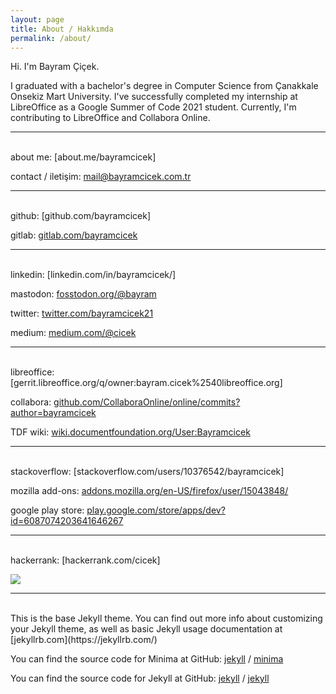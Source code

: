 ```yaml
---
layout: page
title: About / Hakkımda
permalink: /about/
---
```


Hi. I'm Bayram Çiçek. <br>

I graduated with a bachelor's degree in Computer Science from Çanakkale Onsekiz Mart University. I've successfully completed my internship at LibreOffice as a Google Summer of Code 2021 student. Currently, I'm contributing to LibreOffice and Collabora Online.

___

<br>
about me: [about.me/bayramcicek]

contact / iletişim: [mail@bayramcicek.com.tr]

___

<br>
github: [github.com/bayramcicek]

gitlab: [gitlab.com/bayramcicek]

___

<br>
linkedin: [linkedin.com/in/bayramcicek/]

mastodon: [fosstodon.org/@bayram]

twitter: [twitter.com/bayramcicek21]

medium: [medium.com/@cicek]

___

<br>
libreoffice: [gerrit.libreoffice.org/q/owner:bayram.cicek%2540libreoffice.org]

collabora: [github.com/CollaboraOnline/online/commits?author=bayramcicek]

TDF wiki: [wiki.documentfoundation.org/User:Bayramcicek]

___

<br>
stackoverflow: [stackoverflow.com/users/10376542/bayramcicek]

mozilla add-ons: [addons.mozilla.org/en-US/firefox/user/15043848/]

google play store: [play.google.com/store/apps/dev?id=6087074203641646267]

___

<br>
hackerrank: [hackerrank.com/cicek]

![](https://projecteuler.net/profile/cicek.png)

___	

<br>
This is the base Jekyll theme. You can find out more info about customizing your Jekyll theme, as well as basic Jekyll usage documentation at [jekyllrb.com](https://jekyllrb.com/)

You can find the source code for Minima at GitHub:
[jekyll][jekyll-organization] /
[minima](https://github.com/jekyll/minima)

You can find the source code for Jekyll at GitHub:
[jekyll][jekyll-organization] /
[jekyll](https://github.com/jekyll/jekyll)

[about.me/bayramcicek]: https://about.me/bayramcicek
[mail@bayramcicek.com.tr]: mailto:mail@bayramcicek.com.tr

[github.com/bayramcicek]: https://github.com/bayramcicek/
[gitlab.com/bayramcicek]: https://gitlab.com/bayramcicek

[linkedin.com/in/bayramcicek/]: https://www.linkedin.com/in/bayramcicek/
[fosstodon.org/@bayram]: https://fosstodon.org/@bayram
[twitter.com/bayramcicek21]: https://www.twitter.com/bayramcicek21
[medium.com/@cicek]: https://medium.com/@cicek

[gerrit.libreoffice.org/q/owner:bayram.cicek%2540libreoffice.org]: https://gerrit.libreoffice.org/q/owner:bayram.cicek%2540libreoffice.org
[github.com/CollaboraOnline/online/commits?author=bayramcicek]: https://github.com/CollaboraOnline/online/commits?author=bayramcicek
[wiki.documentfoundation.org/User:Bayramcicek]: https://wiki.documentfoundation.org/User:Bayramcicek

[stackoverflow.com/users/10376542/bayramcicek]: https://stackoverflow.com/users/10376542/bayramcicek?tab=profile
[addons.mozilla.org/en-US/firefox/user/15043848/]: https://addons.mozilla.org/en-US/firefox/user/15043848/
[play.google.com/store/apps/dev?id=6087074203641646267]: https://play.google.com/store/apps/dev?id=6087074203641646267

[hackerrank.com/cicek]: https://www.hackerrank.com/cicek

[jekyll-organization]: https://github.com/jekyll


